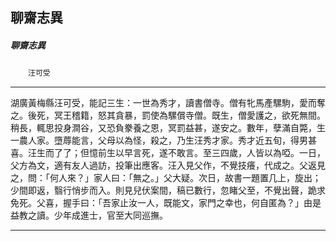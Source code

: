 

## 聊齋志異

##### 聊齋志異
　　`汪可受`

* * *

湖廣黃梅縣汪可受，能記三生：一世為秀才，讀書僧寺。僧有牝馬產騾駒，愛而奪之。後死，冥王稽籍，怒其貪暴，罰使為騾償寺僧。既生，僧愛護之，欲死無間。稍長，輒思投身澗谷，又恐負豢養之恩，冥罰益甚，遂安之。數年，孽滿自斃，生一農人家。墮蓐能言，父母以為怪，殺之，乃生汪秀才家。秀才近五旬，得男甚喜。汪生而了了；但憶前生以早言死，遂不敢言。至三四歲，人皆以為啞。一日，父方為文，適有友人過訪，投筆出應客。汪入見父作，不覺技癢，代成之。父返見之，問：「何人來？」家人曰：「無之。」父大疑。次日，故書一題置几上，旋出；少間即返，翳行悄步而入。則見兒伏案間，稿已數行，忽睹父至，不覺出聲，跪求免死。父喜，握手曰：「吾家止汝一人，既能文，家門之幸也，何自匿為？」由是益教之讀。少年成進士，官至大同巡撫。

* * *

